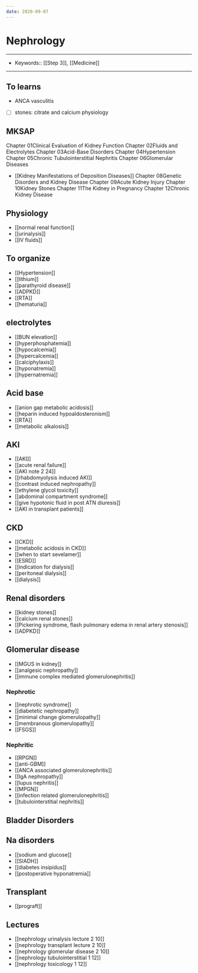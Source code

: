 ```yaml
---
date: 2020-09-07
---
```


# Nephrology
---

- Keywords:: [[Step 3]], [[Medicine]]
---

## To learns

- ANCA vasculitis
- [ ] stones: citrate and calcium physiology

## MKSAP

Chapter 01Clinical Evaluation of Kidney Function
Chapter 02Fluids and Electrolytes
Chapter 03Acid-Base Disorders
Chapter 04Hypertension
Chapter 05Chronic Tubulointerstitial Nephritis
Chapter 06Glomerular Diseases

- [[Kidney Manifestations of Deposition Diseases]]
  Chapter 08Genetic Disorders and Kidney Disease
  Chapter 09Acute Kidney Injury
  Chapter 10Kidney Stones
  Chapter 11The Kidney in Pregnancy
  Chapter 12Chronic Kidney Disease

## Physiology

- [[normal renal function]]
- [[urinalysis]]
- [[IV fluids]]

## To organize

- [[Hypertension]]
- [[lithium]]
- [[parathyroid disease]]
- [[ADPKD]]
- [[RTA]]
- [[hematuria]]

## electrolytes

- [[BUN elevation]]
- [[hyperphosphatemia]]
- [[hypocalcemia]]
- [[hypercalcemia]]
- [[calciphylaxis]]
- [[hyponatremia]]
- [[hypernatremia]]

## Acid base

- [[anion gap metabolic acidosis]]
- [[heparin induced hypoaldosteronism]]
- [[RTA]]
- [[metabolic alkalosis]]

## AKI

- [[AKI]]
- [[acute renal failure]]
- [[AKI note 2 24]]
- [[rhabdomyolysis induced AKI]]
- [[contrast induced nephropathy]]
- [[ethylene glycol toxicity]]
- [[abdominal compartment syndrome]]
- [[give hypotonic fluid in post ATN diuresis]]
- [[AKI in transplant patients]]

## CKD

- [[CKD]]
- [[metabolic acidosis in CKD]]
- [[when to start sevelamer]]
- [[ESRD]]
- [[indication for dialysis]]
- [[peritoneal dialysis]]
- [[dialysis]]

## Renal disorders

- [[kidney stones]]
- [[calcium renal stones]]
- [[Pickering syndrome, flash pulmonary edema in renal artery stenosis]]
- [[ADPKD]]

## Glomerular disease

- [[MGUS in kidney]]
- [[analgesic nephropathy]]
- [[immune complex mediated glomerulonephritis]]

### Nephrotic

- [[nephrotic syndrome]]
- [[diabetetic nephropathy]]
- [[minimal change glomerulopathy]]
- [[membranous glomerulopathy]]
- [[FSGS]]

### Nephritic

- [[RPGN]]
- [[anti-GBM]]
- [[ANCA associated glomerulonephritis]]
- [[IgA nephropathy]]
- [[lupus nephritis]]
- [[MPGN]]
- [[infection related glomerulonephritis]]
- [[tubulointerstitial nephritis]]

## Bladder Disorders

## Na disorders

- [[sodium and glucose]]
- [[SIADH]]
- [[diabetes insipidus]]
- [[postoperative hyponatremia]]

## Transplant

- [[prograft]]

## Lectures

- [[nephrology urinalysis lecture 2 10]]
- [[nephrology transplant lecture 2 10]]
- [[nephrology glomerular disease 2 10]]
- [[nephrology tubulointerstitial 1 12]]
- [[nephrology toxicology 1 12]]
